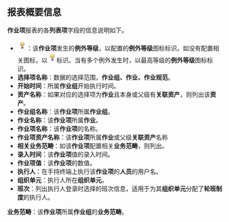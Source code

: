 ## 报表概要信息
**作业项**报表的各**列表项**字段的信息说明如下。

* ![](./images/图标.png)：该**作业项**发生的**例外等级**，以配置的**例外等级**图标标识。如没有配置相关图标，以![](./images/图标.png)标识。当有多个例外发生时，以最高等级的**例外等级**图标标识。
* **选择项名称**：数据的选择范围，**作业组、作业、作业规范**。 
* **开始时间**：所属**作业组**开始执行时间。 
* **资产名称**：如果对应的选择项为**作业**且本身或父级有**关联资产**，则列出该**资产**。 
* **作业组名称**：该**作业项**所属**作业组**。 
* **作业名称**：该**作业项**所属**作业**。 
* **作业项名称**：该**作业项**的名称。 
* **作业项资产名称**：该**作业项**所属**作业**或父级**关联资产**名称 
* **相关业务范畴**：如该**作业项**配置相关**业务范畴**，则列出。 
* **录入时间**：该**作业项**值的录入时间。 
* **作业项值**：该**作业项**的数值。 
* **执行人**：在手持终端上执行该**作业项**的**人员**的用户名。 
* **组织单元**：执行人所在**组织单元**。 
* **班次**：列出执行人登录时选择的班次信息，适用于为其**组织单元**分配了**轮班制度**的执行人。

**业务范畴**：该**作业项**所属**作业组**的**业务范畴**。